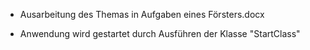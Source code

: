 - Ausarbeitung des Themas in Aufgaben eines Försters.docx

- Anwendung wird gestartet durch Ausführen der Klasse "StartClass" 
